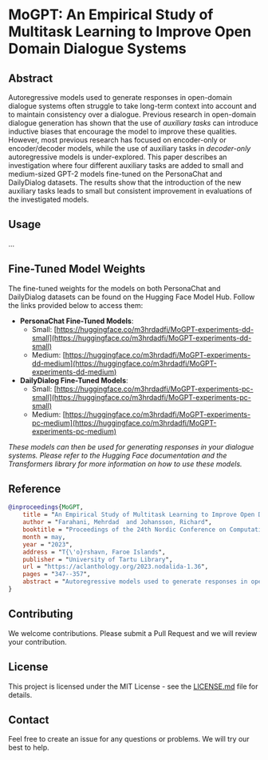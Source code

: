 # MoGPT: An Empirical Study of Multitask Learning to Improve Open Domain Dialogue Systems

## Abstract

Autoregressive models used to generate responses in open-domain dialogue systems often struggle to take long-term context into account and to maintain consistency over a dialogue.
Previous research in open-domain dialogue generation has shown that the use of *auxiliary tasks* can introduce inductive biases that encourage the model to improve these qualities. However, most previous research has focused on encoder-only or encoder/decoder models, while the use of auxiliary tasks in *decoder-only* autoregressive models is under-explored.
This paper describes an investigation where four different auxiliary tasks are added to small and medium-sized GPT-2 models fine-tuned on the PersonaChat and DailyDialog datasets.
The results show that the introduction of the new auxiliary tasks leads to small but consistent improvement in evaluations of the investigated models.

## Usage

...

## Fine-Tuned Model Weights
The fine-tuned weights for the models on both PersonaChat and DailyDialog datasets can be found on the Hugging Face Model Hub. Follow the links provided below to access them:

- **PersonaChat Fine-Tuned Models**: 
  - Small: [https://huggingface.co/m3hrdadfi/MoGPT-experiments-dd-small](https://huggingface.co/m3hrdadfi/MoGPT-experiments-dd-small)
  - Medium: [https://huggingface.co/m3hrdadfi/MoGPT-experiments-dd-medium](https://huggingface.co/m3hrdadfi/MoGPT-experiments-dd-medium)
- **DailyDialog Fine-Tuned Models**: 
  - Small: [https://huggingface.co/m3hrdadfi/MoGPT-experiments-pc-small](https://huggingface.co/m3hrdadfi/MoGPT-experiments-pc-small)
  - Medium: [https://huggingface.co/m3hrdadfi/MoGPT-experiments-pc-medium](https://huggingface.co/m3hrdadfi/MoGPT-experiments-pc-medium)

*These models can then be used for generating responses in your dialogue systems. Please refer to the Hugging Face documentation and the Transformers library for more information on how to use these models.*

## Reference
```bibtex
@inproceedings{MoGPT,
    title = "An Empirical Study of Multitask Learning to Improve Open Domain Dialogue Systems",
    author = "Farahani, Mehrdad  and Johansson, Richard",
    booktitle = "Proceedings of the 24th Nordic Conference on Computational Linguistics (NoDaLiDa)",
    month = may,
    year = "2023",
    address = "T{\'o}rshavn, Faroe Islands",
    publisher = "University of Tartu Library",
    url = "https://aclanthology.org/2023.nodalida-1.36",
    pages = "347--357",
    abstract = "Autoregressive models used to generate responses in open-domain dialogue systems often struggle to take long-term context into account and to maintain consistency over a dialogue. Previous research in open-domain dialogue generation has shown that the use of \textit{auxiliary tasks} can introduce inductive biases that encourage the model to improve these qualities. However, most previous research has focused on encoder-only or encoder/decoder models, while the use of auxiliary tasks in \textit{encoder-only} autoregressive models is under-explored. This paper describes an investigation where four different auxiliary tasks are added to small and medium-sized GPT-2 models fine-tuned on the PersonaChat and DailyDialog datasets. The results show that the introduction of the new auxiliary tasks leads to small but consistent improvement in evaluations of the investigated models.",
}
```
## Contributing
We welcome contributions. Please submit a Pull Request and we will review your contribution.


## License
This project is licensed under the MIT License - see the [LICENSE.md](LICENSE.md) file for details.

## Contact
Feel free to create an issue for any questions or problems. We will try our best to help.
